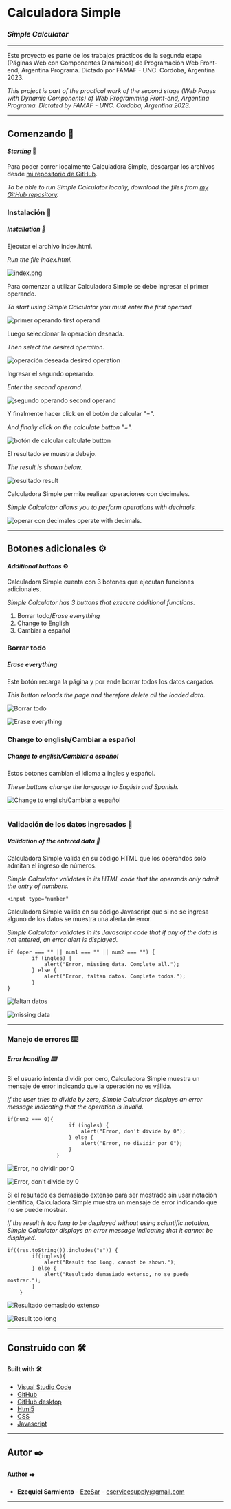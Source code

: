 # Calculadora Simple
### *Simple Calculator*

---

Este proyecto es parte de los trabajos prácticos de la segunda etapa (Páginas Web con Componentes Dinámicos) de Programación Web Front-end, Argentina Programa. Dictado por FAMAF - UNC. Córdoba, Argentina 2023.

*This project is part of the practical work of the second stage (Web Pages with Dynamic Components) of Web Programming Front-end, Argentina Programa. Dictated by FAMAF - UNC. Cordoba, Argentina 2023.*

---

## Comenzando 🚀
#### *Starting* 🚀

Para poder correr localmente Calculadora Simple, descargar los archivos desde [mi repositorio de GitHub](https://github.com/EzeSar/sobre-mi/tree/main/calculadora-simple "github.com/EzeSar/sobre-mi/tree/main/calculadora-simple").

*To be able to run Simple Calculator locally, download the files from [my GitHub repository](https://github.com/EzeSar/sobre-mi/tree/main/calculadora-simple "github.com/EzeSar/sobre-mi/tree/main/calculadora-simple").*

### Instalación 🔧
##### *Installation* 🔧

Ejecutar el archivo index.html.

*Run the file index.html.*

![index.png](assets/index.png "index.html")

Para comenzar a utilizar Calculadora Simple se debe ingresar el primer operando.

*To start using Simple Calculator you must enter the first operand.*

![primer operando *first operand*](assets/numero1.png "primer operando *first operand*")

Luego seleccionar la operación deseada.

*Then select the desired operation.*

![operación deseada *desired operation*](assets/operacion.png "operación deseada *desired operation*")

Ingresar el segundo operando.

*Enter the second operand.*

![segundo operando *second operand*](assets/numero2.png "segundo operando *second operand*")

Y finalmente hacer click en el botón de calcular "=".

*And finally click on the calculate button "=".*

![botón de calcular *calculate button*](assets/igual.png "botón de calcular *calculate button*")

El resultado se muestra debajo.

*The result is shown below.*

![resultado *result*](assets/resultado.png "resultado *result*")

Calculadora Simple permite realizar operaciones con decimales.

*Simple Calculator allows you to perform operations with decimals.*

![operar con decimales *operate with decimals.*](assets/decimales.png "operar con decimales *operate with decimals*")

---

## Botones adicionales ⚙️
#### *Additional buttons* ⚙️

Calculadora Simple cuenta con 3 botones que ejecutan funciones adicionales.

*Simple Calculator has 3 buttons that execute additional functions.*

1. Borrar todo/*Erase everything*
2. Change to English
3. Cambiar a español

### Borrar todo
##### *Erase everything*

Este botón recarga la página y por ende borrar todos los datos cargados.

*This button reloads the page and therefore delete all the loaded data.*

![Borrar todo](assets/borrar.png "Borrar todo")

![*Erase everything*](assets/erase.png "*Erase everything*")

### Change to english/Cambiar a español
##### *Change to english/Cambiar a español*

Estos botones cambian el idioma a ingles y español.

*These buttons change the language to English and Spanish.*

![Change to english/Cambiar a español](assets/idioma.png "Change to english/Cambiar a español")

---

### Validación de los datos ingresados 🔩
##### *Validation of the entered data* 🔩

Calculadora Simple valida en su código HTML que los operandos solo admitan el ingreso de números.

*Simple Calculator validates in its HTML code that the operands only admit the entry of numbers.*

`<input type="number"`

Calculadora Simple valida en su código Javascript que si no se ingresa alguno de los datos se muestra una alerta de error.

*Simple Calculator validates in its Javascript code that if any of the data is not entered, an error alert is displayed.*

```
if (oper === "" || num1 === "" || num2 === "") {
        if (ingles) {
            alert("Error, missing data. Complete all.");
        } else {
            alert("Error, faltan datos. Complete todos.");
        }
}
```

![faltan datos](assets/faltandatos.png "faltan datos")

![missing data](assets/missingdata.png "missing data")

---

### Manejo de errores ⌨️
##### Error handling ⌨️

Si el usuario intenta dividir por cero, Calculadora Simple muestra un mensaje de error indicando que la operación no es válida.

*If the user tries to divide by zero, Simple Calculator displays an error message indicating that the operation is invalid.*

```
if(num2 === 0){
                    if (ingles) {
                        alert("Error, don't divide by 0");
                    } else {
                        alert("Error, no dividir por 0");
                    }
                }
```

![Error, no dividir por 0](assets/nodividirpor0.png "Error, no dividir por 0")

![Error, don't divide by 0](assets/dontdivideby0.png "Error, don't divide by 0")

Si el resultado es demasiado extenso para ser mostrado sin usar notación científica, Calculadora Simple muestra un mensaje de error indicando que no se puede mostrar.

*If the result is too long to be displayed without using scientific notation, Simple Calculator displays an error message indicating that it cannot be displayed.*

```
if((res.toString()).includes("e")) {
        if(ingles){
            alert("Result too long, cannot be shown.");
        } else {
            alert("Resultado demasiado extenso, no se puede mostrar.");
        }
    }
```

![Resultado demasiado extenso](assets/demasiadoextenso.png "Resultado demasiado extenso")

![Result too long](assets/toolong.png "Result too long")

---

## Construido con 🛠️
#### Built with 🛠️

* [Visual Studio Code](https://code.visualstudio.com "code.visualstudio.com")
* [GitHub](https://github.com "github.com")
* [GitHub desktop](https://desktop.github.com "desktop.github.com")
* [Html5](https://html.spec.whatwg.org/multipage/ "html.spec.whatwg.org")
* [CSS](https://www.w3.org/Style/CSS/ "www.w3.org/Style/CSS")
* [Javascript](https://developer.mozilla.org/es/docs/Web/JavaScript "developer.mozilla.org/es/docs/Web/JavaScript")

---

## Autor ✒️
#### Author ✒️

* **Ezequiel Sarmiento** - [EzeSar](https://github.com/EzeSar "github.com/EzeSar") - eservicesupply@gmail.com

---
